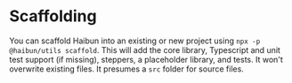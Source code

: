 
# Scaffolding

You can scaffold Haibun into an existing or new project using `npx -p @haibun/utils scaffold`. 
This will add the core library, Typescript and unit test support (if missing), 
steppers, a placeholder library, and tests. 
It won't overwrite existing files. It presumes a `src` folder for source files.

